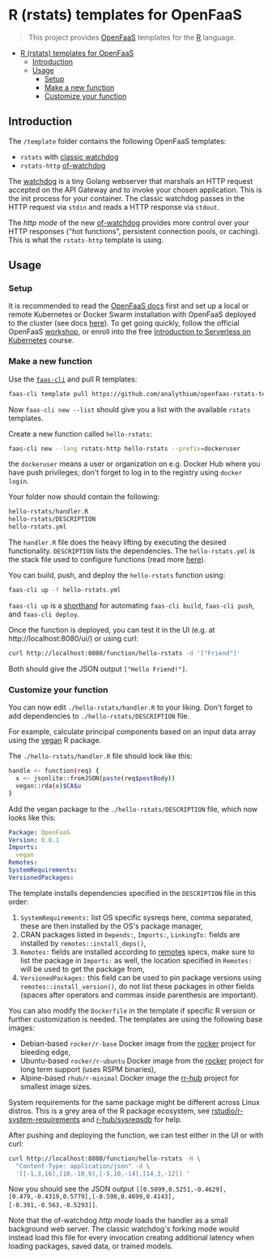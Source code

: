 # R (rstats) templates for OpenFaaS

> This project provides [OpenFaaS](https://www.openfaas.com/)
> templates for the [R](https://www.r-project.org/) language.

- [R (rstats) templates for OpenFaaS](#r-rstats-templates-for-openfaas)
  - [Introduction](#introduction)
  - [Usage](#usage)
    - [Setup](#setup)
    - [Make a new function](#make-a-new-function)
    - [Customize your function](#customize-your-function)

## Introduction

The `/template` folder contains the following OpenFaaS templates:

- `rstats` with [classic watchdog](https://github.com/openfaas/faas/tree/master/watchdog)
- `rstats-http` [of-watchdog](https://github.com/openfaas-incubator/of-watchdog)

The [watchdog](https://github.com/openfaas/faas/tree/master/watchdog)
is a tiny Golang webserver that marshals an HTTP request accepted on the API Gateway
and to invoke your chosen application.
This is the init process for your container.
The classic watchdog passes in the HTTP request
via `stdin` and reads a HTTP response via `stdout`.

The _http mode_ of the new [of-watchdog](https://github.com/openfaas-incubator/of-watchdog)
provides more control over your HTTP responses ("hot functions", persistent connection pools,
or caching). This is what the `rstats-http` template is using.

## Usage

### Setup

It is recommended to read the [OpenFaaS docs](https://docs.openfaas.com/) first 
and set up a local or remote Kubernetes or Docker Swarm installation with
OpenFaaS deployed to the cluster (see docs [here](https://docs.openfaas.com/deployment/)).
To get going quickly,
follow the official OpenFaaS [workshop](https://docs.openfaas.com/tutorials/workshop/),
or enroll into the free
[Introduction to Serverless on Kubernetes](https://www.edx.org/course/introduction-to-serverless-on-kubernetes) course.

### Make a new function

Use the [`faas-cli`](https://github.com/openfaas/faas-cli) and pull R templates:

```bash
faas-cli template pull https://github.com/analythium/openfaas-rstats-templates
```

Now `faas-cli new --list` should give you a list with the available `rstats` templates.

Create a new function called `hello-rstats`:

```bash
faas-cli new --lang rstats-http hello-rstats --prefix=dockeruser
```

the `dockeruser` means a user or organization on e.g. Docker Hub where
you have push privileges; don't forget to log in to the registry using `docker login`.

Your folder now should contain the following:

```bash
hello-rstats/handler.R
hello-rstats/DESCRIPTION
hello-rstats.yml
```

The `handler.R` file does the heavy lifting by executing the desired
functionality. `DESCRIPTION` lists the dependencies.
The `hello-rstats.yml` is the stack file used to configure functions
(read more [here](https://docs.openfaas.com/reference/yaml/)).

You can build, push, and deploy the `hello-rstats` function using:

```bash
faas-cli up -f hello-rstats.yml
```

`faas-cli up` is a [shorthand](https://docs.openfaas.com/cli/templates/)
for automating `faas-cli build`, `faas-cli push`, and `faas-cli deploy`.

Once the function is deployed, you can test it in the UI (e.g. at http://localhost:8080/ui/)
or using curl:

```bash
curl http://localhost:8080/function/hello-rstats -d '["Friend"]'
```

Both should give the JSON output `["Hello Friend!"]`.

### Customize your function

You can now edit `./hello-rstats/handler.R` to your liking.
Don't forget to add dependencies to `./hello-rstats/DESCRIPTION` file.

For example, calculate principal components
based on an input data array using the
[vegan](https://CRAN.R-project.org/package=vegan) R package.

The `./hello-rstats/handler.R` file should look like this:

```bash
handle <- function(req) {
  x <- jsonlite::fromJSON(paste(req$postBody))
  vegan::rda(x)$CA$u
}
```

Add the vegan package to the `./hello-rstats/DESCRIPTION` file, which now
looks like this:

```yaml
Package: OpenFaaS
Version: 0.0.1
Imports:
  vegan
Remotes:
SystemRequirements:
VersionedPackages:
```

The template installs dependencies specified in the `DESCRIPTION` file
in this order:

1. `SystemRequirements:` list OS specific sysreqs here, comma separated, these are then installed by the OS's package manager,
2. CRAN packages listed in `Depends:`, `Imports:`, `LinkingTo:` fields are installed by `remotes::install_deps()`,
3. `Remotes:` fields are installed according to [remotes](https://cran.r-project.org/web/packages/remotes/vignettes/dependencies.html) specs, make sure to list the package in `Imports:` as well, the location specified in `Remotes:` will be used to get the package from,
4. `VersionedPackages:` this field can be used to pin package versions using `remotes::install_version()`, do not list these packages in other fields (spaces after operators and commas inside parenthesis are important).

You can also modify the `Dockerfile` in the template if specific
R version or further customization is needed.
The templates are using the following base images:

- Debian-based `rocker/r-base` Docker image from the [rocker](https://github.com/rocker-org/rocker/tree/master/r-base) project for bleeding edge,
- Ubuntu-based `rocker/r-ubuntu` Docker image from the [rocker](https://github.com/rocker-org/rocker/tree/master/r-ubuntu) project for long term support (uses RSPM binaries),
- Alpine-based `rhub/r-minimal` Docker image the [rr-hub](https://github.com/r-hub/r-minimal) project for smallest image sizes.

System requirements for the same package might be different across
Linux distros. This is a grey area of the R package ecosystem, see
[rstudio/r-system-requirements](https://github.com/rstudio/r-system-requirements)
and [r-hub/sysreqsdb](https://github.com/r-hub/sysreqsdb) for help.

After pushing and deploying the function,
we can test either in the UI or with curl:

```bash
curl http://localhost:8080/function/hello-rstats -H \
  "Content-Type: application/json" -d \
  '[[-1,3,16],[10,-10,9],[-5,10,-14],[14,3,-12]] '
```

Now you should see the JSON output
`[[0.5099,0.5251,-0.4629],[0.479,-0.4319,0.5779],[-0.598,0.4699,0.4143],[-0.391,-0.563,-0.5293]]`.

Note that the of-watchdog _http mode_ loads the handler as a
small background web server. The classic watchdog's forking mode
would instead load this file for every invocation creating additional latency
when loading packages, saved data, or trained models.
